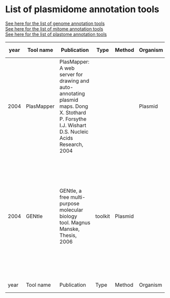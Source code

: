 List of plasmidome annotation tools
===========================

[See here for the list of genome annotation tools](https://github.com/NBISweden/GAAS/blob/master/annotation/knowledge/annotation_tools_genome.md)  
[See here for the list of mitome annotation tools](https://github.com/NBISweden/GAAS/blob/master/annotation/knowledge/annotation_tools_plastome.md)  
[See here for the list of plastome annotation tools](https://github.com/NBISweden/GAAS/blob/master/annotation/knowledge/annotation_tools_plastome.md) 

| year	| Tool name | Publication | Type	| Method | Organism | Comments | Output Format |
| --- | --- | --- | --- | --- | --- | --- | --- |
2004 | PlasMapper | PlasMapper: A web server for drawing and auto-annotating plasmid maps. Dong X. Stothard P. Forsythe I.J. Wishart D.S. Nucleic Acids Research, 2004  | | | Plasmid | | |
2004 | GENtle |  GENtle, a free multi-purpose molecular biology tool. Magnus Manske, Thesis, 2006 | toolkit | Plasmid | | | GENtle is a software for DNA and amino acid editing, database management, plasmid maps, restriction and ligation, alignments, sequencer data import, calculators, gel image display, PCR, and much more.  | |
| year	| Tool name | Publication | Type	| Method | Organism | Comments | Output Format |
